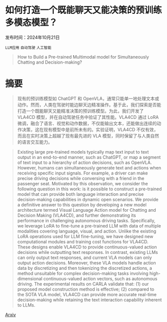 # 如何打造一个既能聊天又能决策的预训练多模态模型？

发布时间：2024年10月21日

`LLM应用` `自动驾驶` `人工智能`

> How to Build a Pre-trained Multimodal model for Simultaneously Chatting and Decision-making?

# 摘要

> 现有的预训练模型如 ChatGPT 和 OpenVLA，通常只能单一地处理文本或动作。然而，人类在驾驶时能边聊天边精准操作。基于此，我们探索是否能打造一个既能聊天又能精准决策的预训练模型。为此，我们开发了 VLA4CD 模型，并在自动驾驶任务中验证了其性能。VLA4CD 通过 LoRA 微调，融合了语言、视觉和动作数据，不仅能输出文本，还能做出连续的动作决策，这在现有模型中是前所未有的。实验证明，VLA4CD 不仅有效，而且在实时决策上超越了现有最先进的 VLA 模型，同时保留了与人类自然的语言交互能力。

> Existing large pre-trained models typically map text input to text output in an end-to-end manner, such as ChatGPT, or map a segment of text input to a hierarchy of action decisions, such as OpenVLA. However, humans can simultaneously generate text and actions when receiving specific input signals. For example, a driver can make precise driving decisions while conversing with a friend in the passenger seat. Motivated by this observation, we consider the following question in this work: is it possible to construct a pre-trained model that can provide both language interaction and precise decision-making capabilities in dynamic open scenarios. We provide a definitive answer to this question by developing a new model architecture termed Visual Language Action model for Chatting and Decision Making (VLA4CD), and further demonstrating its performance in challenging autonomous driving tasks. Specifically, we leverage LoRA to fine-tune a pre-trained LLM with data of multiple modalities covering language, visual, and action. Unlike the existing LoRA operations used for LLM fine-tuning, we have designed new computational modules and training cost functions for VLA4CD. These designs enable VLA4CD to provide continuous-valued action decisions while outputting text responses. In contrast, existing LLMs can only output text responses, and current VLA models can only output action decisions. Moreover, these VLA models handle action data by discretizing and then tokenizing the discretized actions, a method unsuitable for complex decision-making tasks involving high-dimensional continuous-valued action vectors, such as autonomous driving. The experimental results on CARLA validate that: (1) our proposed model construction method is effective; (2) compared to the SOTA VLA model, VLA4CD can provide more accurate real-time decision-making while retaining the text interaction capability inherent to LLMs.

[Arxiv](https://arxiv.org/abs/2410.15885)
